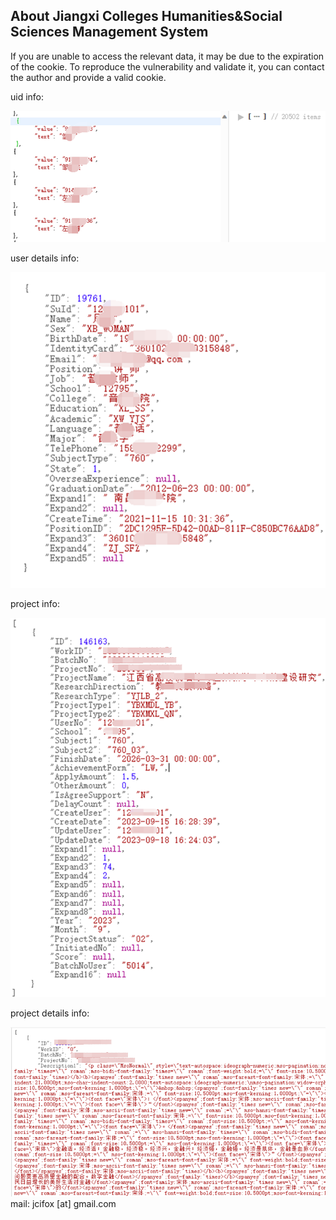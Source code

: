 ## About Jiangxi Colleges Humanities&Social Sciences Management System

If you are unable to access the relevant data, it may be due to the expiration of the cookie. To reproduce the vulnerability and validate it, you can contact the author and provide a valid cookie.

uid info:

![img.png](snap/img.png)

user details info:

![img_1.png](snap/img_1.png)

project info:

![img.png](snap/img_2.png)

project details info:

![img.png](snap/img_3.png)
mail: jcifox [at] gmail.com
